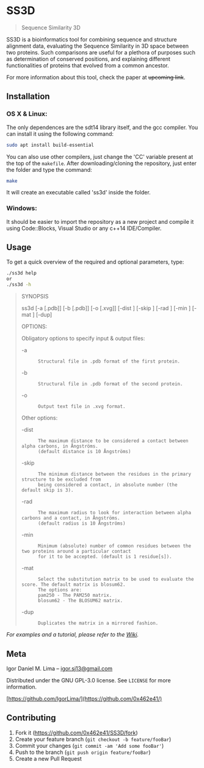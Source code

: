 # SS3D
> Sequence Similarity 3D

SS3D is a bioinformatics tool for combining sequence and structure alignment data,
evaluating the Sequence Similarity in 3D space between two proteins. Such comparisons
are useful for a plethora of purposes such as determination of conserved positions,
and explaining different functionalities of proteins that evolved from a common ancestor.

For more information about this tool, check the paper at ~~upcoming link~~.

## Installation

### OS X & Linux:

The only dependences are the sdt14 library itself, and the gcc compiler.
You can install it using the following command:

```sh
sudo apt install build-essential
```

You can also use other compilers, just change the 'CC' variable present at the top
of the ``makefile``.
After downloading/cloning the repository, just enter the folder and type the command:

```sh
make
```

It will create an executable called 'ss3d' inside the folder.

### Windows:

It should be easier to import the repository as a new project and compile it using Code::Blocks,
Visual Studio or any c++14 IDE/Compiler.

## Usage

To get a quick overview of the required and optional parameters, type:

```sh
./ss3d help
or
./ss3d -h
```

>   SYNOPSIS
>
>   ss3d [-a [.pdb]] [-b [.pdb]] [-o [.xvg]] [-dist <number>] [-skip <number>] [-rad <number>] [-min <number>] [-mat <matrix type>] [-dup]
>
>   OPTIONS:
>
>   Obligatory options to specify input & output files:
>
>    -a
>
>           Structural file in .pdb format of the first protein.
>
>    -b
>
>           Structural file in .pdb format of the second protein.
>
>    -o
>
>           Output text file in .xvg format.
>
>   Other options:
>
>    -dist
>
>           The maximum distance to be considered a contact between alpha carbons, in Ångströms.
>           (default distance is 10 Ångströms)
>
>    -skip
>
>           The minimum distance between the residues in the primary structure to be excluded from
>           being considered a contact, in absolute number (the default skip is 3).
>
>    -rad
>
>           The maximum radius to look for interaction between alpha carbons and a contact, in Ångströms.
>           (default radius is 10 Ångströms)
>
>    -min
>
>           Minimum (absolute) number of common residues between the two proteins around a particular contact
>           for it to be accepted. (default is 1 residue[s]).
>
>    -mat
>
>           Select the substitution matrix to be used to evaluate the score. The default matrix is blosum62.
>           The options are:
>           pam250 - The PAM250 matrix.
>           blosum62 - The BLOSUM62 matrix.
>
>    -dup
>
>           Duplicates the matrix in a mirrored fashion.


_For examples and a tutorial, please refer to the [Wiki][wiki]._

## Meta

Igor Daniel M. Lima – igor.sj13@gmail.com

Distributed under the GNU GPL-3.0 license. See ``LICENSE`` for more information.

[https://github.com/IgorLima/](https://github.com/0x462e41/)

## Contributing

1. Fork it (<https://github.com/0x462e41/SS3D/fork>)
2. Create your feature branch (`git checkout -b feature/fooBar`)
3. Commit your changes (`git commit -am 'Add some fooBar'`)
4. Push to the branch (`git push origin feature/fooBar`)
5. Create a new Pull Request

<!-- Markdown link & img dfn's -->
[wiki]: https://github.com/0x462e41/SS3D/wiki/Tutorial
